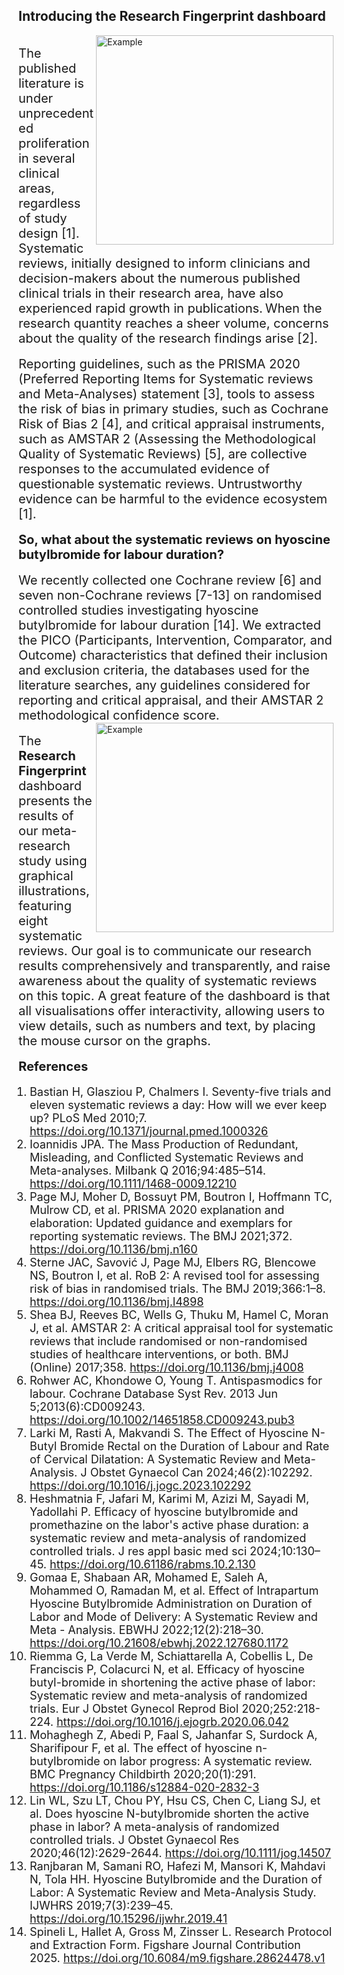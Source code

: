 ## Introducing the Research Fingerprint dashboard 

<img src="stork_with_baby.jpg" alt="Example" width="380" height="335" align="right"/>
<br>
<span style="font-size: 20px;">The published literature is under unprecedented proliferation in several clinical areas, regardless of study design [1].</span> 
<span style="font-size: 20px;">Systematic reviews, initially designed to inform clinicians and decision-makers about the numerous published clinical trials in their research area, 
have also experienced rapid growth in publications.</span> 
<span style="font-size: 20px;">When the research quantity reaches a sheer volume, concerns about the quality of the research findings arise [2].</span> 
<br><br>
<span style="font-size: 20px;">Reporting guidelines, such as the PRISMA 2020 (Preferred Reporting Items for Systematic reviews and Meta-Analyses) statement [3], 
tools to assess the risk of bias in primary studies, such as Cochrane Risk of Bias 2 [4], and critical appraisal instruments, 
such as AMSTAR 2 (Assessing the Methodological Quality of Systematic Reviews) [5], are collective responses to the accumulated evidence of questionable systematic reviews. 
Untrustworthy evidence can be harmful to the evidence ecosystem [1].</span>  
<br><br>
<span style="font-size: 20px;"><strong>So, what about the systematic reviews on hyoscine butylbromide for labour duration?</strong></span> 
<br><br>
<span style="font-size: 20px;">We recently collected one Cochrane review [6] and seven non-Cochrane reviews [7-13] on randomised controlled studies investigating hyoscine butylbromide for labour duration [14]. 
We extracted the PICO (Participants, Intervention, Comparator, and Outcome) characteristics that defined their inclusion and exclusion criteria, the databases used for the literature searches, 
any guidelines considered for reporting and critical appraisal, and their AMSTAR 2 methodological confidence score.</span> 
<br>
<img src="mother_baby.png" alt="Example" width="380" height="335" align="right"/>
<br>
<span style="font-size: 20px;">The <strong>Research Fingerprint</strong> dashboard presents the results of our meta-research study using graphical illustrations, featuring eight systematic reviews. 
Our goal is to communicate our research results comprehensively and transparently, and raise awareness about the quality of systematic reviews on this topic. 
A great feature of the dashboard is that all visualisations offer interactivity, allowing users to view details, such as numbers and text, by placing the mouse cursor on the graphs.</span> 
<br><br>
<span style="font-size: 20px;"><strong>References</strong></span> 
<br>
<ol style="font-size: 18px; margin-left: 0; padding-left: 18px;">
<li>Bastian H, Glasziou P, Chalmers I. Seventy-five trials and eleven systematic reviews a day: How will we ever keep up? PLoS Med 2010;7. <a href="https://doi.org/10.1371/journal.pmed.1000326">https://doi.org/10.1371/journal.pmed.1000326</a></li>
<li>Ioannidis JPA. The Mass Production of Redundant, Misleading, and Conflicted Systematic Reviews and Meta-analyses. Milbank Q 2016;94:485–514. <a href="https://doi.org/10.1111/1468-0009.12210">https://doi.org/10.1111/1468-0009.12210</a></li>
<li>Page MJ, Moher D, Bossuyt PM, Boutron I, Hoffmann TC, Mulrow CD, et al. PRISMA 2020 explanation and elaboration: Updated guidance and exemplars for reporting systematic reviews. The BMJ 2021;372. <a href="https://doi.org/10.1136/bmj.n160">https://doi.org/10.1136/bmj.n160</a></li>
<li>Sterne JAC, Savović J, Page MJ, Elbers RG, Blencowe NS, Boutron I, et al. RoB 2: A revised tool for assessing risk of bias in randomised trials. The BMJ 2019;366:1–8. <a href="https://doi.org/10.1136/bmj.l4898">https://doi.org/10.1136/bmj.l4898</a></li>
<li>Shea BJ, Reeves BC, Wells G, Thuku M, Hamel C, Moran J, et al. AMSTAR 2: A critical appraisal tool for systematic reviews that include randomised or non-randomised studies of healthcare interventions, or both. BMJ (Online) 2017;358. <a href="https://doi.org/10.1136/bmj.j4008">https://doi.org/10.1136/bmj.j4008</a></li>
<li>Rohwer AC, Khondowe O, Young T. Antispasmodics for labour. Cochrane Database Syst Rev. 2013 Jun 5;2013(6):CD009243. <a href="https://doi.org/10.1002/14651858.CD009243.pub3">https://doi.org/10.1002/14651858.CD009243.pub3</a></li>
<li>Larki M, Rasti A, Makvandi S. The Effect of Hyoscine N-Butyl Bromide Rectal on the Duration of Labour and Rate of Cervical Dilatation: A Systematic Review and Meta-Analysis. J Obstet Gynaecol Can 2024;46(2):102292. <a href="https://doi.org/10.1016/j.jogc.2023.102292">https://doi.org/10.1016/j.jogc.2023.102292</a></li>
<li>Heshmatnia F, Jafari M, Karimi M, Azizi M, Sayadi M, Yadollahi P. Efficacy of hyoscine butylbromide and promethazine on the labor's active phase duration: a systematic review and meta-analysis of randomized controlled trials. J res appl basic med sci 2024;10:130–45. <a href="https://doi.org/10.61186/rabms.10.2.130">https://doi.org/10.61186/rabms.10.2.130</a></li>
<li>Gomaa E, Shabaan AR, Mohamed E, Saleh A, Mohammed O, Ramadan M, et al. Effect of Intrapartum Hyoscine Butylbromide Administration on Duration of Labor and Mode of Delivery: A Systematic Review and Meta - Analysis. EBWHJ 2022;12(2):218–30. <a href="https://doi.org/10.21608/ebwhj.2022.127680.1172">https://doi.org/10.21608/ebwhj.2022.127680.1172</a></li>
<li>Riemma G, La Verde M, Schiattarella A, Cobellis L, De Franciscis P, Colacurci N, et al. Efficacy of hyoscine butyl-bromide in shortening the active phase of labor: Systematic review and meta-analysis of randomized trials. Eur J Obstet Gynecol Reprod Biol 2020;252:218-224. <a href="https://doi.org/10.1016/j.ejogrb.2020.06.042">https://doi.org/10.1016/j.ejogrb.2020.06.042</a></li>
<li>Mohaghegh Z, Abedi P, Faal S, Jahanfar S, Surdock A, Sharifipour F, et al. The effect of hyoscine n- butylbromide on labor progress: A systematic review. BMC Pregnancy Childbirth 2020;20(1):291. <a href="https://doi.org/10.1186/s12884-020-2832-3">https://doi.org/10.1186/s12884-020-2832-3</a></li>
<li>Lin WL, Szu LT, Chou PY, Hsu CS, Chen C, Liang SJ, et al. Does hyoscine N-butylbromide shorten the active phase in labor? A meta-analysis of randomized controlled trials. J Obstet Gynaecol Res 2020;46(12):2629-2644. <a href="https://doi.org/10.1111/jog.14507">https://doi.org/10.1111/jog.14507</a></li>
<li>Ranjbaran M, Samani RO, Hafezi M, Mansori K, Mahdavi N, Tola HH. Hyoscine Butylbromide and the Duration of Labor: A Systematic Review and Meta-Analysis Study. IJWHRS 2019;7(3):239–45. <a href="https://doi.org/10.15296/ijwhr.2019.41">https://doi.org/10.15296/ijwhr.2019.41</a></li>
<li>Spineli L, Hallet A, Gross M, Zinsser L. Research Protocol and Extraction Form. Figshare Journal Contribution 2025. <a href="https://doi.org/10.6084/m9.figshare.28624478.v1">https://doi.org/10.6084/m9.figshare.28624478.v1</a></li>
</ol>

